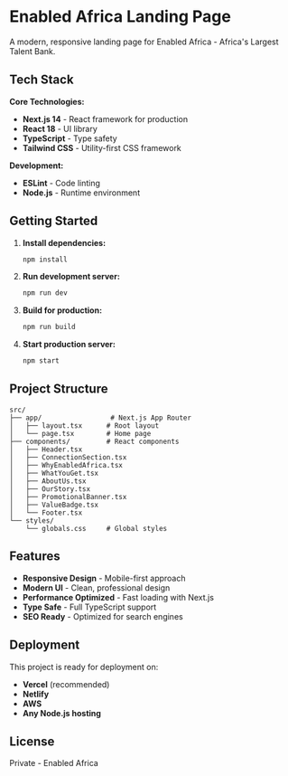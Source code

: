 # Enabled Africa Landing Page

A modern, responsive landing page for Enabled Africa - Africa's Largest Talent Bank.

## Tech Stack

**Core Technologies:**
- **Next.js 14** - React framework for production
- **React 18** - UI library
- **TypeScript** - Type safety
- **Tailwind CSS** - Utility-first CSS framework

**Development:**
- **ESLint** - Code linting
- **Node.js** - Runtime environment

## Getting Started

1. **Install dependencies:**
   ```bash
   npm install
   ```

2. **Run development server:**
   ```bash
   npm run dev
   ```

3. **Build for production:**
   ```bash
   npm run build
   ```

4. **Start production server:**
   ```bash
   npm start
   ```

## Project Structure

```
src/
├── app/                 # Next.js App Router
│   ├── layout.tsx      # Root layout
│   └── page.tsx        # Home page
├── components/         # React components
│   ├── Header.tsx
│   ├── ConnectionSection.tsx
│   ├── WhyEnabledAfrica.tsx
│   ├── WhatYouGet.tsx
│   ├── AboutUs.tsx
│   ├── OurStory.tsx
│   ├── PromotionalBanner.tsx
│   ├── ValueBadge.tsx
│   └── Footer.tsx
└── styles/
    └── globals.css     # Global styles
```

## Features

- **Responsive Design** - Mobile-first approach
- **Modern UI** - Clean, professional design
- **Performance Optimized** - Fast loading with Next.js
- **Type Safe** - Full TypeScript support
- **SEO Ready** - Optimized for search engines

## Deployment

This project is ready for deployment on:
- **Vercel** (recommended)
- **Netlify**
- **AWS**
- **Any Node.js hosting**

## License

Private - Enabled Africa